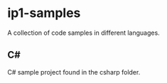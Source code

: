 # ip1-samples
A collection of code samples in different languages.

## C#

C# sample project found in the csharp folder.
